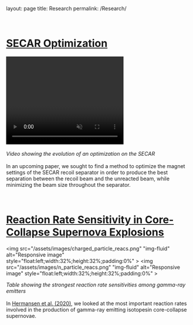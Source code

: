 layout: page
title: Research
permalink: /Research/

<div class="home">

<!--I work primarily on computational nuclear astrophysics. My research interests include <b>compact objects</b>, astrophysical sources of <b>gravitational waves</b>, and <b>core-collape supernovae</b>. Below I will talk about some of my past and future efforts in these different interests. A complete list of my scientific publications can be found <a href="https://scholar.google.com/citations?user=l41AVWQAAAAJ&hl=en">here</a>. For more information, please see my <a href="/docs/cef_cv.pdf">CV</a>.
-->
<br>

<h1 class="page-heading"><b><u>SECAR Optimization</u></b></h1>

<video width="320" height="240" autoplay muted>
  <source src="/assets/images/10x10.mp4" type="video/mp4">
Your browser does not support the video tag.
</video>
<!--<video src="/assets/images/10x10.mp4" alt="Sample optimization of focal plane resolutions" style="float:left;width:60%;height:60%;padding:1%" type="video/mp4" autoplay muted >-->

<i>Video showing the evolution of an optimization on the SECAR </i>
<br>
<br>
In an upcoming paper, we sought to find a method to optimize the magnet settings of the SECAR recoil separator in order to produce the best separation between the recoil beam and the unreacted beam, while minimizing the beam size throughout the separator.

<br clear="all" />

<h1 class="page-heading"><b><u>Reaction Rate Sensitivity in Core-Collapse Supernova Explosions</u></b></h1>

<img src="/assets/images/charged_particle_reacs.png" "img-fluid" alt="Responsive image" style="float:left;width:32%;height:32%;padding:0%" >
<img src="/assets/images/n_particle_reacs.png" "img-fluid" alt="Responsive image" style="float:left;width:32%;height:32%;padding:0%" >
<br clear="all" />

<i>Table showing the strongest reaction rate sensitivities among gamma-ray emitters</I>
<br>
<br>
In <a href="https://iopscience.iop.org/article/10.3847/1538-4357/abafb5"> Hermansen et al. (2020)</a>, we looked at the most important reaction rates involved in the production of gamma-ray emitting isotopesin core-collapse supernovae. 

<br clear="all" />



<br>
<br>
<div>

